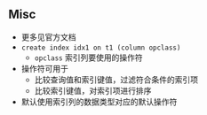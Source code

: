 ## Misc
- 更多见官方文档
- `create index idx1 on t1 (column opclass)` 
    - `opclass` 索引列要使用的操作符
- 操作符可用于
    - 比较查询值和索引键值，过滤符合条件的索引项
    - 比较索引键值，对索引项进行排序
- 默认使用索引列的数据类型对应的默认操作符